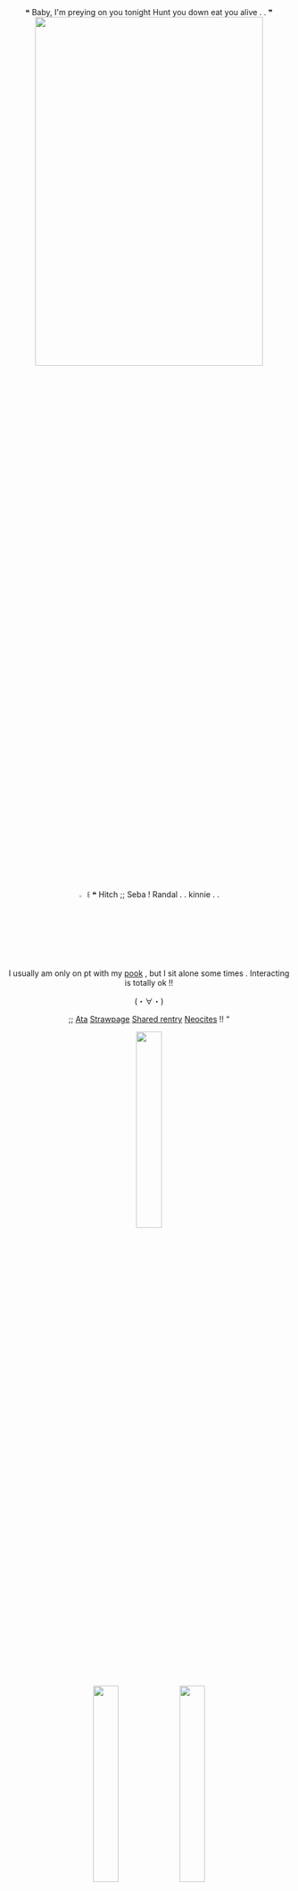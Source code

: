 <div id="header" align="center">
 ❝ Baby, I'm preying on you tonight
Hunt you down eat you alive . . ❞
<div align="center">
<img src="https://files.catbox.moe/1bmre2.png" width=90%" height="40%"> 


<div id="header" align="center">

<img src="https://files.catbox.moe/vxc9xs.gif" width="3%" heigh="3%"> 
꒰  ❝ Hitch ;; Seba ! Randal . . kinnie . .   
‎


I usually am only on pt with my [pook](https://github.com/Vivixenne) , but I sit alone some times . Interacting is totally ok !!

(・∀・)




;; [Ata](https://sebbybigfat.atabook.org) [Strawpage](https://theringmaster.straw.page) [Shared rentry](https://rentry.co/tootsierolls) [Neocites](https://youtu.be/TE4RtN08BL0?si=di7n34QBFTT7lcff) !! “

<div id="header" align="center">
<Img src="https://files.catbox.moe/0oty7s.gif" width="30%" heigh="3%">
<div id="header" align="center">
 <img src="https://files.catbox.moe/qzdeyt.webp" width="30%" heigh="3%">
<img src="https://files.catbox.moe/5amdwj.webp" width="30%" heigh="3%">
